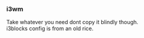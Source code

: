<h3>i3wm</h3>
Take whatever you need dont copy it blindly though.<br>
i3blocks config is from an old rice.
